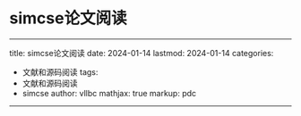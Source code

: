 # simcse论文阅读

---
title: simcse论文阅读
date: 2024-01-14
lastmod: 2024-01-14
categories:
  - 文献和源码阅读
tags:
  - 文献和源码阅读
  - simcse
author: vllbc
mathjax: true
markup: pdc
---

